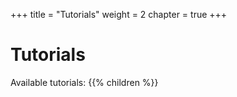 +++
title = "Tutorials"
weight = 2
chapter = true
+++

# Tutorials

Available tutorials:
{{% children %}}
